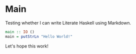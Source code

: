 # Main

<!--
```haskell
module Main where
```
-->

Testing whether I can write Literate Haskell using Markdown.

```haskell
main :: IO ()
main = putStrLn "Hello World!"
```

Let's hope this work!
